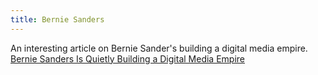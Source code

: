 ```yaml
---
title: Bernie Sanders
---
```


An interesting article on Bernie Sander's building a digital media empire. 
[Bernie Sanders Is Quietly Building a Digital Media Empire](http://nymag.com/daily/intelligencer/2018/04/bernie-sanders-is-quietly-building-a-digital-media-empire.html)
